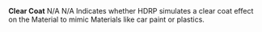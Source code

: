 <tr>
<td><strong>Clear Coat</strong></td>
<td>N/A</td>
<td>N/A</td>
<td>Indicates whether HDRP simulates a clear coat effect on the Material to mimic Materials like car paint or plastics.</td>
</tr>
